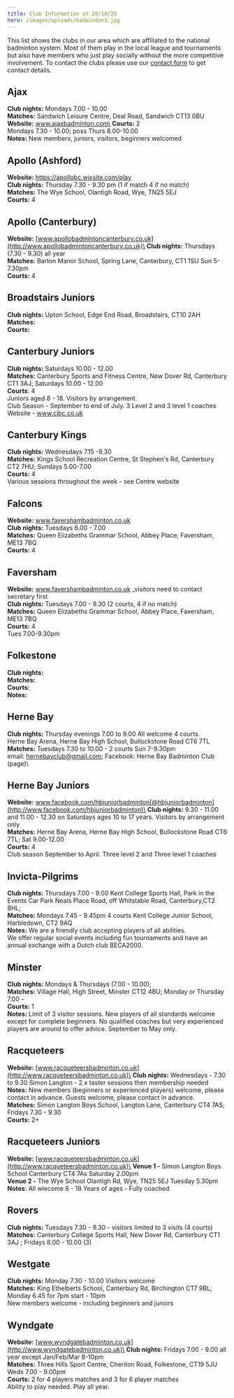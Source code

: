 ```yaml
---
title: Club Information at 20/10/25
hero: /images/uploads/badminton3.jpg
---
```

This list shows the clubs in our area which are affiliated to the national badminton system. Most of them play in the local league and tournaments but also have members who just play socially without the more competitive involvement.  To contact the clubs please use our [contact form](https://www.nfrba.co.uk/contact/) to get contact details.

## Ajax

**Club nights:** Mondays 7.00 - 10.00\
**Matches:** Sandwich Leisure Centre, Deal Road, Sandwich CT13 0BU\
**W﻿ebsite:** www.ajaxbadminton.com\
**Courts:** 2\
Mondays 7.30 - 10.00; poss Thurs 8.00-10.00\
**Notes:** New members, juniors, visitors, beginners welcomed

## Apollo (Ashford)

**Website:** <https://apollobc.wixsite.com/play>\
**Club nights:** Thursday 7.30 - 9.30 pm (1 if match 4 if no match)\
**Matches:** The Wye School, Olantigh Road, Wye, TN25 5EJ\
**Courts:** 4

## Apollo (Canterbury)

**Website:** [www.apollobadmintoncanterbury.co.uk](http://www.apollobadmintoncanterbury.co.uk)\
**Club nights:** Thursdays (7.30 - 9.30) all year \
**Matches:** Barton Manor School, Spring Lane, Canterbury, CT1 1SU Sun 5-7.30pm\
**Courts:** 4

## B﻿roadstairs Juniors

**Club nights:** Upton School, Edge End Road, Broadstairs, CT10 2AH\
**Matches:**  \
**Courts:** 

## Canterbury Juniors

**Club nights:** Saturdays 10.00 - 12.00\
**Matches:** Canterbury Sports and Fitness Centre, New Dover Rd, Canterbury CT1 3AJ; Saturdays 10.00 - 12.00\
**Courts**: 4\
J﻿uniors aged 8 - 18. Visitors by arrangement.\
C﻿lub Season - September to end of July. 3 Level 2 and 3 level 1 coaches\
W﻿ebsite - www.cjbc.co.uk

## Canterbury Kings

**Club nights:** Wednesdays 7.15 -9.30\
**Matches:** Kings School Recreation Centre, St Stephen's Rd, Canterbury CT2 7HU; Sundays 5.00-7.00\
**Courts:** 4\
Various sessions throughout the week - see Centre website

## Falcons

**Website:** www.favershambadminton.co.uk [](http://www.favershambadminton.club)\
**Club nights:** Tuesdays 6.00 - 7.00 \
**Matches:** Queen Elizabeths Grammar School, Abbey Place, Faversham, ME13 7BQ\
**Courts:** 4

## Faversham

**Website:** www.favershambadminton.co.uk _visitors need to contact secretary first[](http://www.favershambadminton.club)\
**Club nights:** Tuesdays 7.00 - 9.30 (2 courts, 4 if no match)\
**Matches:** Queen Elizabeths Grammar School, Abbey Place, Faversham, ME13 7BQ\
**Courts:** 4\
T﻿ues 7.00-9.30pm 

## Folkestone

**Club nights:**\
**Matches:** \
**Courts:** \
**Notes:** 

## Herne Bay

**Club nights:** Thursday evenings 7.00 to 9.00  All welcome  4 courts\
Herne Bay Arena, Herne Bay High School, Bullockstone Road CT6 7TL\
**Matches:** Tuesdays 7.30 to 10.00 - 2 courts  Sun 7-9.30pm\
e﻿mail: hernebayclub@gmail.com; Facebook: Herne Bay Badminton Club (page)\

## Herne Bay Juniors

**Website:** www.facebook.com/hbjuniorbadminton[@hbjuniorbadminton](http://www.facebook.com/hbjuniorbadminton)\
**Club nights:** 9.30 - 11.00 and 11.00 - 12.30  on Saturdays ages 10 to 17 years. Visitors by arrangement only\
**Matches:** Herne Bay Arena, Herne Bay High School, Bullockstone Road CT6 7TL; Sat 9.00-12.00\
**Courts:** 4\
Club season September to April. Three level 2 and Three level 1 coaches

## Invicta-Pilgrims

**Club nights:** Thursdays 7.00 - 9.00 Kent College Sports Hall, Park in the Events Car Park Neals Place Road, off Whitstable Road, Canterbury,C﻿T2 8HL; \
**Matches:** Mondays 7.45 - 9.45pm 4 courts Kent College Junior School, Harbledown, CT2 9AQ \
**Notes:** We are a friendly club accepting players of all abilities.\
We offer regular social events including fun tournaments and have an annual exchange with a Dutch club BECA2000.

## Minster

**Club nights:** Mondays & Thursdays (7.00 - 10.00);\
**Matches:** Village Hall, High Street, Minster CT12 4BU; Monday or Thursday 7.00 -\
**Courts:** 1\
**Notes:** Limit of 3 visitor sessions. New players of all standards welcome except for complete beginners. No qualified coaches but very experienced players are around to offer advice. September to May only.

## Racqueteers

**Website:** [www.racqueteersbadminton.co.uk](http://www.racqueteersbadminton.co.uk)\
**Club nights:** Wednesdays - 7.30 to 9.30 Simon Langton - 2 x taster sessions then membership needed\
**N﻿otes:** New members (beginners or experienced players) welcome, please contact in advance. Guests welcome, please contact in advance.\
**Matches:** Simon Langton Boys School, Langton Lane, Canterbury CT4 7AS; Fridays 7.30 - 9.30\
**Courts:** 2+

## Racqueteers Juniors

**Website:** [www.racqueteersbadminton.co.uk](http://www.racqueteersbadminton.co.uk)\
**V﻿enue 1 -** Simon Langton Boys School Canterbury CT4 7As Saturday 2.00pm\
**V﻿enue 2 -** The Wye School Olantigh Rd, Wye, TN25 5EJ Tuesday 5.30pm\
**N﻿otes**: All wlecome 8 - 18 Years of ages - Fully coached

## Rovers

**Club nights:** Tuesdays 7.30 - 9.30 - visitors limited to 3 visits (4 courts)\
**Matches:** Canterbury College Sports Hall, New Dover Rd, Canterbury CT1 3AJ ; Fridays 8.00 - 10.00 (3)

## Westgate

**Club nights:** Monday 7.30 - 10.00 Visitors welcome\
**Matches:** King Ethelberts School, Canterbury Rd, Birchington CT7 9BL; Monday 6.45 for 7pm start - 10pm\
New members welcome - including beginners and juniors

## Wyndgate

**Website:** [www.wyndgatebadminton.co.uk](http://www.wyndgatebadminton.co.uk)\
**Club nights:** Fridays 7.00 - 9.00 all year except Jan/Feb/Mar 8-10pm\
**Matches:** Three Hills Sport Centre, Cheriton Road, Folkestone, CT19 5JU  Weds 7.00 - 9.00pm\
**Courts:** 2 for 4 players matches and 3 for 6 player matches\
Ability to play needed.  Play all year.

